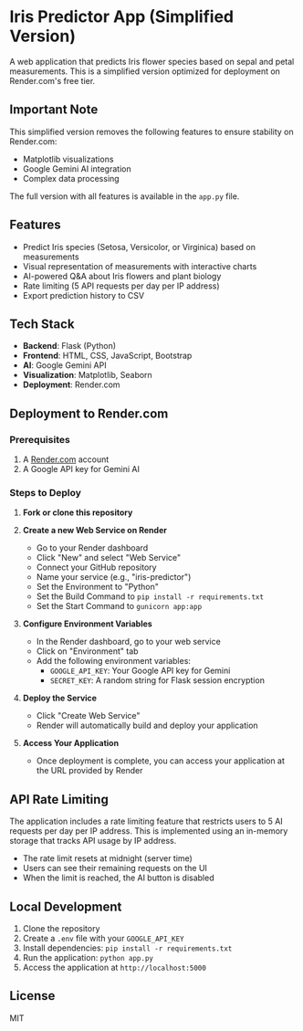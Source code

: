 # Iris Predictor App (Simplified Version)

A web application that predicts Iris flower species based on sepal and petal measurements. This is a simplified version optimized for deployment on Render.com's free tier.

## Important Note

This simplified version removes the following features to ensure stability on Render.com:
- Matplotlib visualizations
- Google Gemini AI integration
- Complex data processing

The full version with all features is available in the `app.py` file.

## Features

- Predict Iris species (Setosa, Versicolor, or Virginica) based on measurements
- Visual representation of measurements with interactive charts
- AI-powered Q&A about Iris flowers and plant biology
- Rate limiting (5 API requests per day per IP address)
- Export prediction history to CSV

## Tech Stack

- **Backend**: Flask (Python)
- **Frontend**: HTML, CSS, JavaScript, Bootstrap
- **AI**: Google Gemini API
- **Visualization**: Matplotlib, Seaborn
- **Deployment**: Render.com

## Deployment to Render.com

### Prerequisites

1. A [Render.com](https://render.com/) account
2. A Google API key for Gemini AI

### Steps to Deploy

1. **Fork or clone this repository**

2. **Create a new Web Service on Render**
   - Go to your Render dashboard
   - Click "New" and select "Web Service"
   - Connect your GitHub repository
   - Name your service (e.g., "iris-predictor")
   - Set the Environment to "Python"
   - Set the Build Command to `pip install -r requirements.txt`
   - Set the Start Command to `gunicorn app:app`

3. **Configure Environment Variables**
   - In the Render dashboard, go to your web service
   - Click on "Environment" tab
   - Add the following environment variables:
     - `GOOGLE_API_KEY`: Your Google API key for Gemini
     - `SECRET_KEY`: A random string for Flask session encryption

4. **Deploy the Service**
   - Click "Create Web Service"
   - Render will automatically build and deploy your application

5. **Access Your Application**
   - Once deployment is complete, you can access your application at the URL provided by Render

## API Rate Limiting

The application includes a rate limiting feature that restricts users to 5 AI requests per day per IP address. This is implemented using an in-memory storage that tracks API usage by IP address.

- The rate limit resets at midnight (server time)
- Users can see their remaining requests on the UI
- When the limit is reached, the AI button is disabled

## Local Development

1. Clone the repository
2. Create a `.env` file with your `GOOGLE_API_KEY`
3. Install dependencies: `pip install -r requirements.txt`
4. Run the application: `python app.py`
5. Access the application at `http://localhost:5000`

## License

MIT
